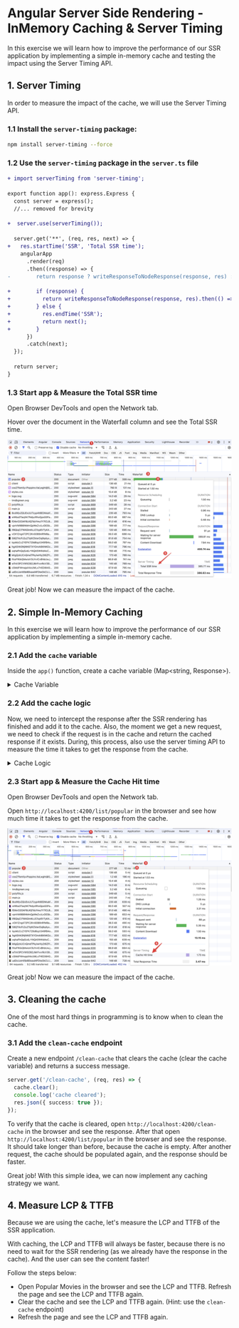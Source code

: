 # Angular Server Side Rendering - InMemory Caching & Server Timing

In this exercise we will learn how to improve the performance of our SSR application by implementing a simple in-memory cache and testing the impact using the Server Timing API.

## 1. Server Timing 
In order to measure the impact of the cache, we will use the Server Timing API.

### 1.1 Install the `server-timing` package:

```bash
npm install server-timing --force
```

### 1.2 Use the `server-timing` package in the `server.ts` file

```diff
+ import serverTiming from 'server-timing';

export function app(): express.Express {
  const server = express();
  //... removed for brevity
  
+  server.use(serverTiming());

  server.get('**', (req, res, next) => {
+   res.startTime('SSR', 'Total SSR time');
    angularApp
      .render(req)
      .then((response) => {
-        return response ? writeResponseToNodeResponse(response, res) : next();

+        if (response) {
+          return writeResponseToNodeResponse(response, res).then(() => { res.endTime('SSR') });
+        } else {
+          res.endTime('SSR');
+          return next();
+        }
      })
      .catch(next);
  });

  return server;
}
```

### 1.3 Start app & Measure the Total SSR time 
Open Browser DevTools and open the Network tab.

Hover over the document in the Waterfall column and see the Total SSR time.

![total-ssr-time.png](images/ssr/total-ssr-time.png)

Great job! Now we can measure the impact of the cache.

## 2. Simple In-Memory Caching

In this exercise we will learn how to improve the performance of our SSR application by implementing a simple in-memory cache.

### 2.1 Add the `cache` variable

Inside the `app()` function, create a cache variable (Map<string, Response>).

<details>
  <summary>Cache Variable</summary>

```ts
const cache = new Map<string, Response>();
```

</details>

### 2.2 Add the cache logic
Now, we need to intercept the response after the SSR rendering has finished and add it to the cache.
Also, the moment we get a new request, we need to check if the request is in the cache and return the cached response if it exists.
During, this process, also use the server timing API to measure the time it takes to get the response from the cache.


<details>
  <summary>Cache Logic</summary>


```ts
server.get('**', (req, res, next) => {
  const cachedResponse = cache.get(req.url);
  if (cachedResponse) { // 👈️ check if the request is in the cache
    console.log('cache hit', req.url);
    res.startTime('SSR', 'Cache Hit time');
    
    // 👇 return the cached response (clone to avoid mutating the original response)
    writeResponseToNodeResponse(cachedResponse.clone(), res).then(() => {
      res.endTime('SSR');
      next();
    });
    
  } else {
    res.startTime('SSR', 'Total SSR time');
    angularApp
      .render(req)
      .then((response) => {
        if (response) {
          // 👇 add the response to the cache (add a clone to avoid mutating the original response)
          cache.set(req.url, response.clone());
        }

        if (response) {
          return writeResponseToNodeResponse(response, res).then(() => {
            res.endTime('SSR');
          });
        } else {
          res.endTime('SSR');
          return next();
        }
      })
      .catch(next);
  }
});
```

</details>

### 2.3 Start app & Measure the Cache Hit time
Open Browser DevTools and open the Network tab.

Open `http://localhost:4200/list/popular` in the browser and see how much time it takes to get the response from the cache.

![cache-hit-time.png](images/ssr/cache-hit-time.png)

Great job! Now we can measure the impact of the cache.

## 3. Cleaning the cache
One of the most hard things in programming is to know when to clean the cache. 

### 3.1 Add the `clean-cache` endpoint
Create a new endpoint `/clean-cache` that clears the cache (clear the cache variable) and returns a success message.

```ts
server.get('/clean-cache', (req, res) => {
  cache.clear();
  console.log('cache cleared');
  res.json({ success: true });
});
```

To verify that the cache is cleared, open `http://localhost:4200/clean-cache` in the browser and see the response.
After that open `http://localhost:4200/list/popular` in the browser and see the response. It should take longer than before, because the cache is empty.
After another request, the cache should be populated again, and the response should be faster.

Great job! With this simple idea, we can now implement any caching strategy we want.

## 4. Measure LCP & TTFB
Because we are using the cache, let's measure the LCP and TTFB of the SSR application.

With caching, the LCP and TTFB will always be faster, because there is no need to wait for the SSR rendering (as we already have the response in the cache).
And the user can see the content faster!

Follow the steps below: 
- Open Popular Movies in the browser and see the LCP and TTFB. Refresh the page and see the LCP and TTFB again.
- Clear the cache and see the LCP and TTFB again. (Hint: use the `clean-cache` endpoint)
- Refresh the page and see the LCP and TTFB again.
